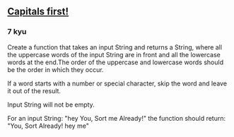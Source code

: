 <h2><a href=https://www.codewars.com/kata/55c353487fe3cc80660001d4/train/javascript target="_blank">Capitals first!</a></h2><h3>7 kyu</h3><p>Create a function that takes an input String and returns a String, where all the uppercase words of the input String are in front and all the lowercase words at the end.The order of the uppercase and lowercase words should be the order in which they occur.</p><p>If a word starts with a number or special character, skip the word and leave it out of the result. </p><p>Input String will not be empty.</p><p>For an input String: "hey You, Sort me Already!" the function should return: "You, Sort Already! hey me"</p>